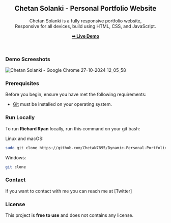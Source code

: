 <div align="center">
  


  <br />
  <br />

  <h2 align="center">Chetan Solanki - Personal Portfolio Website</h2>

  Chetan Solanki is a fully responsive portfolio website, <br />Responsive for all devices, build using HTML, CSS, and JavaScript.

  <a href="https://chetansolanki.netlify.app/"><strong>➥ Live Demo</strong></a>

</div>

<br />

### Demo Screeshots
![Chetan Solanki - Google Chrome 27-10-2024 12_05_58](https://github.com/user-attachments/assets/6005b441-cffc-422a-9d86-f13698b74d11)


### Prerequisites

Before you begin, ensure you have met the following requirements:

* [Git](https://git-scm.com/downloads "Download Git") must be installed on your operating system.

### Run Locally

To run **Richard Ryan** locally, run this command on your git bash:

Linux and macOS:

```bash
sudo git clone https://github.com/ChetaN7895/Dynamic-Personal-Portfolio
```

Windows:

```bash
git clone 
```

### Contact

If you want to contact with me you can reach me at [Twitter]

### License

This project is **free to use** and does not contains any license.
